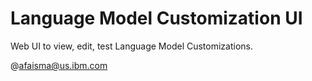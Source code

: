 # Language Model Customization UI


Web UI to view, edit, test Language Model Customizations. 

@afaisma@us.ibm.com   